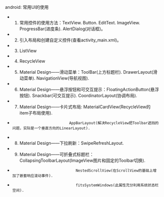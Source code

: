 android: 常用UI的使用
* 1. 常用控件的使用方法：TextView. Button. EditText. ImageView. ProgressBar(进度条). AlertDialog(对话框)。
* 2. 引入布局和创建自定义控件(查看activity_main.xml)。
* 3. ListView
* 4. RecycleView
* 5. Material Design——滑动菜单：ToolBar(上方标题栏). DrawerLayout(滑动菜单). NavigationView(导航视图).
* 6. Material Design——悬浮按钮和可交互提示：FloatingActionButton(悬浮按钮). Snackbar(可交互提示). CoordinatorLayout(协调布局).
* 7. Material Design——卡片式布局: MaterialCardView(RecycleView的item子布局使用).
*                               AppBarLayout(解决RecycleView把Toolbar遮挡的问题，实际是一个垂直方向的LinearLayout).
* 8. Material Design——下拉刷新：SwipeRefreshLayout.
* 9. Material Design——可折叠式标题栏：CollapsingToolbarLayout(ImageView图片和固定的Toolbar切换).
*                                  NestedScrollView(在ScrollView的基础上增加了嵌套响应滚动事件).
*                                  fitsSystemWindows(此属性充分利用系统状态栏空间).
